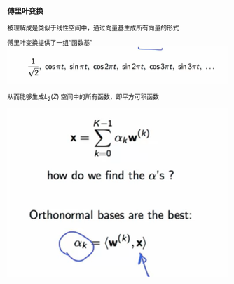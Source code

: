 ###	傅里叶变换

被理解成是类似于线性空间中，通过向量基生成所有向量的形式

傅里叶变换提供了一组“函数基”![1565769515189](assets/1565769515189.png)

从而能够生成$L_2(Z)$ 空间中的所有函数，即平方可积函数

![1565770876046](assets/1565770876046.png)